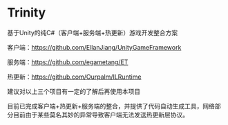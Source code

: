 # Trinity
基于Unity的纯C#（客户端+服务端+热更新）游戏开发整合方案

客户端：https://github.com/EllanJiang/UnityGameFramework 

服务端：https://github.com/egametang/ET

热更新：https://github.com/Ourpalm/ILRuntime

建议对以上三个项目有一定的了解后再使用本项目

目前已完成客户端+热更新+服务端的整合，并提供了代码自动生成工具，网络部分目前由于某些莫名其妙的异常导致客户端无法发送热更新层协议。
